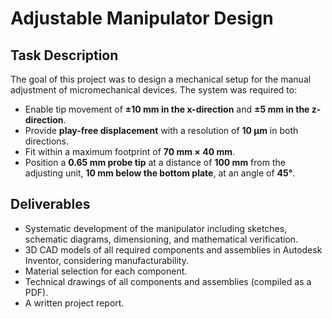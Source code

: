 # Adjustable Manipulator Design  

## Task Description  
The goal of this project was to design a mechanical setup for the manual adjustment of micromechanical devices. The system was required to:  

- Enable tip movement of **±10 mm in the x-direction** and **±5 mm in the z-direction**.  
- Provide **play-free displacement** with a resolution of **10 µm** in both directions.  
- Fit within a maximum footprint of **70 mm × 40 mm**.  
- Position a **0.65 mm probe tip** at a distance of **100 mm** from the adjusting unit, **10 mm below the bottom plate**, at an angle of **45°**.  

## Deliverables  
- Systematic development of the manipulator including sketches, schematic diagrams, dimensioning, and mathematical verification.  
- 3D CAD models of all required components and assemblies in Autodesk Inventor, considering manufacturability.  
- Material selection for each component.  
- Technical drawings of all components and assemblies (compiled as a PDF).  
- A written project report.  
